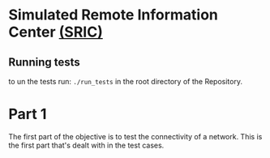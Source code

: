 

# Simulated Remote Information Center <b><u>(SRIC)</u></b>

Running tests
-------------
to un the tests run: `./run_tests` in the root directory of the Repository.

Part 1
======
The first part of the objective is to test the connectivity of a network. This is the first part that's dealt with in the test cases.

